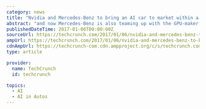 ```yaml
---
category: news
title: "Nvidia and Mercedes-Benz to bring an AI car to market within a year"
abstract: "and now Mercedes-Benz is also teaming up with the GPU-maker on a vehicle with AI on board. Nvidia and Mercedes-Benz are also setting an ambitious timeline for their goal; the two will field this new vehicle within the next 12 months, Nvidia confirmed to ..."
publishedDateTime: 2017-01-06T00:00:00Z
sourceUrl: https://techcrunch.com/2017/01/06/nvidia-and-mercedes-benz-to-bring-an-ai-car-to-market-within-a-year/
ampUrl: https://techcrunch.com/2017/01/06/nvidia-and-mercedes-benz-to-bring-an-ai-car-to-market-within-a-year/amp/
cdnAmpUrl: https://techcrunch-com.cdn.ampproject.org/c/s/techcrunch.com/2017/01/06/nvidia-and-mercedes-benz-to-bring-an-ai-car-to-market-within-a-year/amp/
type: article

provider:
  name: TechCrunch
  id: techcrunch

topics:
  - AI
  - AI in Autos
---
```

